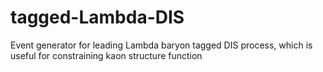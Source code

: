 # tagged-Lambda-DIS
Event generator for leading Lambda baryon tagged DIS process, which is useful for constraining kaon structure function
